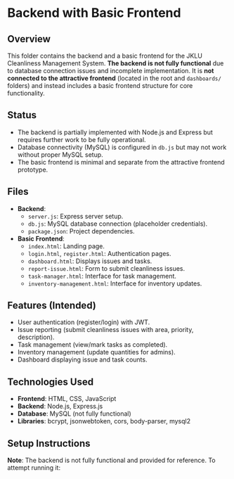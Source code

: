 # Backend with Basic Frontend

## Overview
This folder contains the backend and a basic frontend for the JKLU Cleanliness Management System. **The backend is not fully functional** due to database connection issues and incomplete implementation. It is **not connected to the attractive frontend** (located in the root and `dashboards/` folders) and instead includes a basic frontend structure for core functionality.

## Status
- The backend is partially implemented with Node.js and Express but requires further work to be fully operational.
- Database connectivity (MySQL) is configured in `db.js` but may not work without proper MySQL setup.
- The basic frontend is minimal and separate from the attractive frontend prototype.

## Files
- **Backend**:
  - `server.js`: Express server setup.
  - `db.js`: MySQL database connection (placeholder credentials).
  - `package.json`: Project dependencies.
- **Basic Frontend**:
  - `index.html`: Landing page.
  - `login.html`, `register.html`: Authentication pages.
  - `dashboard.html`: Displays issues and tasks.
  - `report-issue.html`: Form to submit cleanliness issues.
  - `task-manager.html`: Interface for task management.
  - `inventory-management.html`: Interface for inventory updates.

## Features (Intended)
- User authentication (register/login) with JWT.
- Issue reporting (submit cleanliness issues with area, priority, description).
- Task management (view/mark tasks as completed).
- Inventory management (update quantities for admins).
- Dashboard displaying issue and task counts.

## Technologies Used
- **Frontend**: HTML, CSS, JavaScript
- **Backend**: Node.js, Express.js
- **Database**: MySQL (not fully functional)
- **Libraries**: bcrypt, jsonwebtoken, cors, body-parser, mysql2

## Setup Instructions
**Note**: The backend is not fully functional and provided for reference. To attempt running it:
